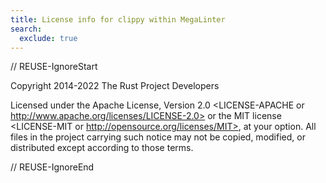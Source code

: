 ```yaml
---
title: License info for clippy within MegaLinter
search:
  exclude: true
---
```

// REUSE-IgnoreStart

Copyright 2014-2022 The Rust Project Developers

Licensed under the Apache License, Version 2.0 <LICENSE-APACHE or
http://www.apache.org/licenses/LICENSE-2.0> or the MIT license
<LICENSE-MIT or http://opensource.org/licenses/MIT>, at your
option. All files in the project carrying such notice may not be
copied, modified, or distributed except according to those terms.

// REUSE-IgnoreEnd

